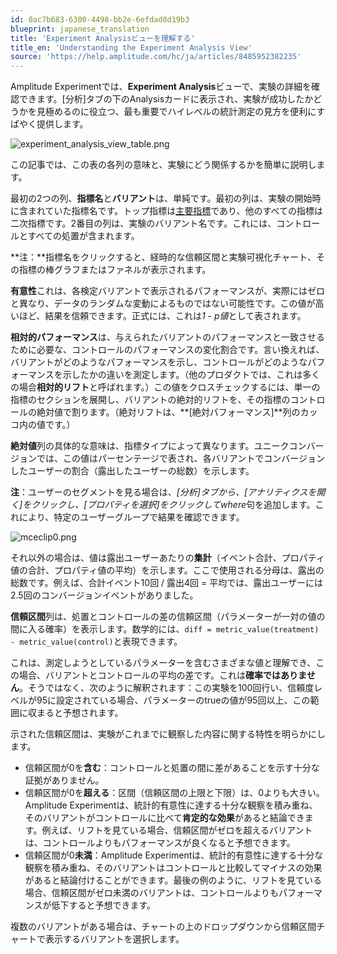 ```yaml
---
id: 0ac7b683-6300-4498-bb2e-6efdad8d19b3
blueprint: japanese_translation
title: 'Experiment Analysisビューを理解する'
title_en: 'Understanding the Experiment Analysis View'
source: 'https://help.amplitude.com/hc/ja/articles/8485952382235'
---
```

Amplitude Experimentでは、**Experiment Analysis**ビューで、実験の詳細を確認できます。[分析]タブの下のAnalysisカードに表示され、実験が成功したかどうかを見極めるのに役立つ、最も重要でハイレベルの統計測定の見方を便利にすばやく提供します。

![experiment_analysis_view_table.png](/docs/output/img/jp/experiment-analysis-view-table-png.png)

この記事では、この表の各列の意味と、実験にどう関係するかを簡単に説明します。

最初の2つの列、**指標名**と**バリアント**は、単純です。最初の列は、実験の開始時に含まれていた指標名です。トップ指標は[主要指標](/docs/feature-experiment/key-terms)であり、他のすべての指標は二次指標です。2番目の列は、実験のバリアント名です。これには、コントロールとすべての処置が含まれます。

**注：**指標名をクリックすると、経時的な信頼区間と実験可視化チャート、その指標の棒グラフまたはファネルが表示されます。

**有意性**これは、各検定バリアントで表示されるパフォーマンスが、実際にはゼロと異なり、データのランダムな変動によるものではない可能性です。この値が高いほど、結果を信頼できます。正式には、これは*1 - p値*として表されます。

**相対的パフォーマンス**は、与えられたバリアントのパフォーマンスと一致させるために必要な、コントロールのパフォーマンスの変化割合です。言い換えれば、バリアントがどのようなパフォーマンスを示し、コントロールがどのようなパフォーマンスを示したかの違いを測定します。（他のプロダクトでは、これは多くの場合**相対的リフト**と呼ばれます。）この値をクロスチェックするには、単一の指標のセクションを展開し、バリアントの絶対的リフトを、その指標のコントロールの絶対値で割ります。（絶対リフトは、**[絶対パフォーマンス]**列のカッコ内の値です。）

**絶対値**列の具体的な意味は、指標タイプによって異なります。ユニークコンバージョンでは、この値はパーセンテージで表され、各バリアントでコンバージョンしたユーザーの割合（露出したユーザーの総数）を示します。

**注**：ユーザーのセグメントを見る場合は、*[分析]*タブから、*[アナリティクスを開く]*をクリックし、*[プロパティを選択]*をクリックして*where*句を追加します。これにより、特定のユーザーグループで結果を確認できます。

![mceclip0.png](/docs/output/img/jp/mceclip0-png.png)

それ以外の場合は、値は露出ユーザーあたりの**集計**（イベント合計、プロパティ値の合計、プロパティ値の平均）を示します。ここで使用される分母は、露出の総数です。例えば、合計イベント10回 / 露出4回 = 平均では、露出ユーザーには2.5回のコンバージョンイベントがありました。

**信頼区間**列は、処置とコントロールの差の信頼区間（パラメーターが一対の値の間に入る確率）を表示します。数学的には、`diff = metric_value(treatment) - metric_value(control)`と表現できます。  

これは、測定しようとしているパラメーターを含むさまざまな値と理解でき、この場合、バリアントとコントロールの平均の差です。これは**確率ではありません**。そうではなく、次のように解釈されます：この実験を100回行い、信頼度レベルが95に設定されている場合、パラメーターのtrueの値が95回以上、この範囲に収まると予想されます。

示された信頼区間は、実験がこれまでに観察した内容に関する特性を明らかにします。

* 信頼区間が0を**含む**：コントロールと処置の間に差があることを示す十分な証拠がありません。
* 信頼区間が0を**超える**：区間（信頼区間の上限と下限）は、0よりも大きい。Amplitude Experimentは、統計的有意性に達する十分な観察を積み重ね、そのバリアントがコントロールに比べて**肯定的な効果**があると結論できます。例えば、リフトを見ている場合、信頼区間がゼロを超えるバリアントは、コントロールよりもパフォーマンスが良くなると予想できます。
* 信頼区間が0**未満**：Amplitude Experimentは、統計的有意性に達する十分な観察を積み重ね、そのバリアントはコントロールと比較してマイナスの効果があると結論付けることができます。最後の例のように、リフトを見ている場合、信頼区間がゼロ未満のバリアントは、コントロールよりもパフォーマンスが低下すると予想できます。

複数のバリアントがある場合は、チャートの上のドロップダウンから信頼区間チャートで表示するバリアントを選択します。
